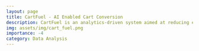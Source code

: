 ```yaml
---
layout: page
title: CartFuel - AI Enabled Cart Conversion
description: CartFuel is an analytics-driven system aimed at reducing e-commerce cart abandonment by predicting user behavior and increasing consumer confidence with strategic product information and reviews.
img: assets/img/cart_fuel.png
importance: -4
category: Data Analysis
---
```

